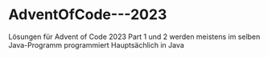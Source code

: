 # AdventOfCode---2023
Lösungen für Advent of Code 2023
Part 1 und 2 werden meistens im selben Java-Programm programmiert
Hauptsächlich in Java
